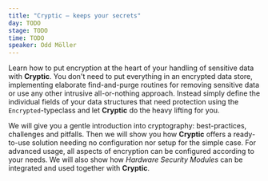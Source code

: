 ```yaml
---
title: "Cryptic – keeps your secrets"
day: TODO
stage: TODO
time: TODO
speaker: Odd Möller
---
```


Learn how to put encryption at the heart of your handling of sensitive data with __Cryptic__. You don't need to put everything in an encrypted data store, implementing elaborate find-and-purge routines for removing sensitive data or use any other intrusive all-or-nothing approach. Instead simply define the individual fields of your data structures that need protection using the `Encrypted`-typeclass and let __Cryptic__ do the heavy lifting for you. 

We will give you a gentle introduction into cryptography: best-practices, challenges and pitfalls. Then we will show you how __Cryptic__ offers a ready-to-use solution needing no configuration nor setup for the simple case. For advanced usage, all aspects of encryption can be configured according to your needs. We will also show how _Hardware Security Modules_ can be integrated and used together with __Cryptic__.

    